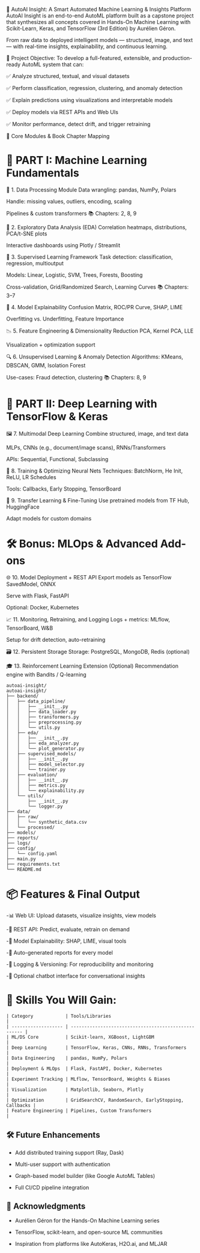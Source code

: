 🚀 AutoAI Insight: A Smart Automated Machine Learning & Insights Platform
AutoAI Insight is an end-to-end AutoML platform built as a capstone project that synthesizes all concepts covered in Hands-On Machine Learning with Scikit-Learn, Keras, and TensorFlow (3rd Edition) by Aurélien Géron.

From raw data to deployed intelligent models — structured, image, and text — with real-time insights, explainability, and continuous learning.

🎯 Project Objective:
To develop a full-featured, extensible, and production-ready AutoML system that can:

✅ Analyze structured, textual, and visual datasets

✅ Perform classification, regression, clustering, and anomaly detection

✅ Explain predictions using visualizations and interpretable models

✅ Deploy models via REST APIs and Web UIs

✅ Monitor performance, detect drift, and trigger retraining

🧩 Core Modules & Book Chapter Mapping

🧱 PART I: Machine Learning Fundamentals
=================================================

📂 1. Data Processing Module
Data wrangling: pandas, NumPy, Polars

Handle: missing values, outliers, encoding, scaling

Pipelines & custom transformers
📚 Chapters: 2, 8, 9

🧪 2. Exploratory Data Analysis (EDA)
Correlation heatmaps, distributions, PCA/t-SNE plots

Interactive dashboards using Plotly / Streamlit

🎯 3. Supervised Learning Framework
Task detection: classification, regression, multioutput

Models: Linear, Logistic, SVM, Trees, Forests, Boosting

Cross-validation, Grid/Randomized Search, Learning Curves
📚 Chapters: 3–7

🧠 4. Model Explainability
Confusion Matrix, ROC/PR Curve, SHAP, LIME

Overfitting vs. Underfitting, Feature Importance

📉 5. Feature Engineering & Dimensionality Reduction
PCA, Kernel PCA, LLE

Visualization + optimization support

🔍 6. Unsupervised Learning & Anomaly Detection
Algorithms: KMeans, DBSCAN, GMM, Isolation Forest

Use-cases: Fraud detection, clustering
📚 Chapters: 8, 9

🤖 PART II: Deep Learning with TensorFlow & Keras
====================================================

🖼️ 7. Multimodal Deep Learning
Combine structured, image, and text data

MLPs, CNNs (e.g., document/image scans), RNNs/Transformers

APIs: Sequential, Functional, Subclassing

🔧 8. Training & Optimizing Neural Nets
Techniques: BatchNorm, He Init, ReLU, LR Schedules

Tools: Callbacks, Early Stopping, TensorBoard

🧠 9. Transfer Learning & Fine-Tuning
Use pretrained models from TF Hub, HuggingFace

Adapt models for custom domains

🛠️ Bonus: MLOps & Advanced Add-ons
=========================================

🌐 10. Model Deployment + REST API
Export models as TensorFlow SavedModel, ONNX

Serve with Flask, FastAPI

Optional: Docker, Kubernetes

📈 11. Monitoring, Retraining, and Logging
Logs + metrics: MLflow, TensorBoard, W&B

Setup for drift detection, auto-retraining

🗃️ 12. Persistent Storage
Storage: PostgreSQL, MongoDB, Redis (optional)

🎓 13. Reinforcement Learning Extension (Optional)
Recommendation engine with Bandits / Q-learning


```
autoai-insight/
autoai-insight/
├── backend/
│   ├── data_pipeline/
│   │   ├── __init__.py
│   │   ├── data_loader.py
│   │   ├── transformers.py
│   │   ├── preprocessing.py
│   │   └── utils.py
│   ├── eda/
│   │   ├── __init__.py
│   │   ├── eda_analyzer.py
│   │   └── plot_generator.py
│   ├── supervised_models/
│   │   ├── __init__.py
│   │   ├── model_selector.py
│   │   └── trainer.py
│   ├── evaluation/
│   │   ├── __init__.py
│   │   ├── metrics.py
│   │   └── explainability.py
│   └── utils/
│       ├── __init__.py
│       └── logger.py
├── data/
│   ├── raw/
│   │   └── synthetic_data.csv
│   └── processed/
├── models/
├── reports/
├── logs/
├── config/
│   └── config.yaml
├── main.py
├── requirements.txt
└── README.md
```


📦 Features & Final Output
====================================

-📊 Web UI: Upload datasets, visualize insights, view models

-🔌 REST API: Predict, evaluate, retrain on demand

-🧠 Model Explainability: SHAP, LIME, visual tools

-📜 Auto-generated reports for every model

-🧾 Logging & Versioning: For reproducibility and monitoring

-🤖 Optional chatbot interface for conversational insights


🧠 Skills You Will Gain:
==============================================================================
```
| Category            | Tools/Libraries                                      |
| ------------------- | ---------------------------------------------------- |
| ML/DS Core          | Scikit-learn, XGBoost, LightGBM                      |
| Deep Learning       | TensorFlow, Keras, CNNs, RNNs, Transformers          |
| Data Engineering    | pandas, NumPy, Polars                                |
| Deployment & MLOps  | Flask, FastAPI, Docker, Kubernetes                   |
| Experiment Tracking | MLflow, TensorBoard, Weights & Biases                |
| Visualization       | Matplotlib, Seaborn, Plotly                          |
| Optimization        | GridSearchCV, RandomSearch, EarlyStopping, Callbacks |
| Feature Engineering | Pipelines, Custom Transformers                       |
```

🛠️ Future Enhancements
-------------------------------
- Add distributed training support (Ray, Dask)

- Multi-user support with authentication

- Graph-based model builder (like Google AutoML Tables)

- Full CI/CD pipeline integration

🙌 Acknowledgments
-------------------------------
- Aurélien Géron for the Hands-On Machine Learning series

- TensorFlow, scikit-learn, and open-source ML communities

- Inspiration from platforms like AutoKeras, H2O.ai, and MLJAR
